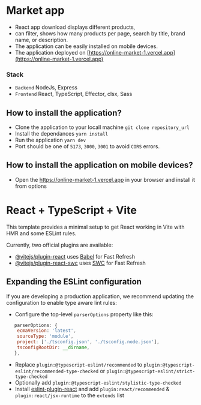 # Market app
- React app download displays different products,
- can filter, shows how many products per page, search by title, brand name, or description. 
- The application can be easily installed on mobile devices.
- The application deployed on [https://online-market-1.vercel.app](https://online-market-1.vercel.app)


### Stack
- `Backend` NodeJs, Express
- `Frontend` React, TypeScript, Effector, clsx, Sass

## How to install the application?
- Clone the application to your locall machine `git clone repository_url`
- Install the dependances `yarn install` 
- Run the application `yarn dev`
- Port should be one of `5173`, `3000`, `3001` to avoid `CORS` errors.

## How to install the application on mobile devices?
- Open the https://online-market-1.vercel.app in your browser and install it from options



# React + TypeScript + Vite

This template provides a minimal setup to get React working in Vite with HMR and some ESLint rules.

Currently, two official plugins are available:

- [@vitejs/plugin-react](https://github.com/vitejs/vite-plugin-react/blob/main/packages/plugin-react/README.md) uses [Babel](https://babeljs.io/) for Fast Refresh
- [@vitejs/plugin-react-swc](https://github.com/vitejs/vite-plugin-react-swc) uses [SWC](https://swc.rs/) for Fast Refresh

## Expanding the ESLint configuration

If you are developing a production application, we recommend updating the configuration to enable type aware lint rules:

- Configure the top-level `parserOptions` property like this:

```js
   parserOptions: {
    ecmaVersion: 'latest',
    sourceType: 'module',
    project: ['./tsconfig.json', './tsconfig.node.json'],
    tsconfigRootDir: __dirname,
   },
```

- Replace `plugin:@typescript-eslint/recommended` to `plugin:@typescript-eslint/recommended-type-checked` or `plugin:@typescript-eslint/strict-type-checked`
- Optionally add `plugin:@typescript-eslint/stylistic-type-checked`
- Install [eslint-plugin-react](https://github.com/jsx-eslint/eslint-plugin-react) and add `plugin:react/recommended` & `plugin:react/jsx-runtime` to the `extends` list
